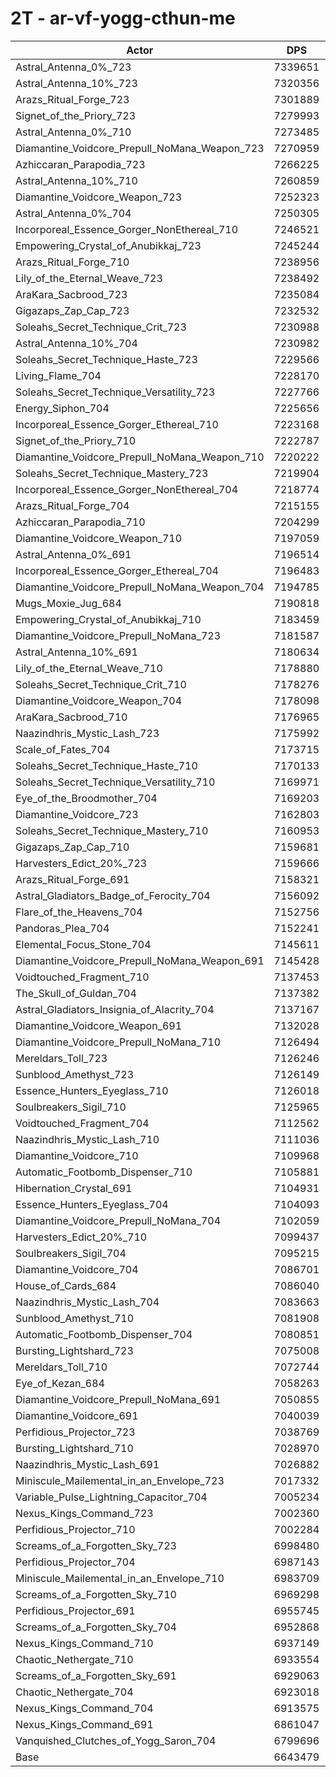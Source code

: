 # 2T - ar-vf-yogg-cthun-me
| Actor | DPS | Increase |
|---|:---:|:---:|
|Astral_Antenna_0%_723|7339651|10.48%|
|Astral_Antenna_10%_723|7320356|10.19%|
|Arazs_Ritual_Forge_723|7301889|9.91%|
|Signet_of_the_Priory_723|7279993|9.58%|
|Astral_Antenna_0%_710|7273485|9.48%|
|Diamantine_Voidcore_Prepull_NoMana_Weapon_723|7270959|9.45%|
|Azhiccaran_Parapodia_723|7266225|9.37%|
|Astral_Antenna_10%_710|7260859|9.29%|
|Diamantine_Voidcore_Weapon_723|7252323|9.16%|
|Astral_Antenna_0%_704|7250305|9.13%|
|Incorporeal_Essence_Gorger_NonEthereal_710|7246521|9.08%|
|Empowering_Crystal_of_Anubikkaj_723|7245244|9.06%|
|Arazs_Ritual_Forge_710|7238956|8.96%|
|Lily_of_the_Eternal_Weave_723|7238492|8.96%|
|AraKara_Sacbrood_723|7235084|8.91%|
|Gigazaps_Zap_Cap_723|7232532|8.87%|
|Soleahs_Secret_Technique_Crit_723|7230988|8.84%|
|Astral_Antenna_10%_704|7230982|8.84%|
|Soleahs_Secret_Technique_Haste_723|7229566|8.82%|
|Living_Flame_704|7228170|8.80%|
|Soleahs_Secret_Technique_Versatility_723|7227766|8.79%|
|Energy_Siphon_704|7225656|8.76%|
|Incorporeal_Essence_Gorger_Ethereal_710|7223168|8.73%|
|Signet_of_the_Priory_710|7222787|8.72%|
|Diamantine_Voidcore_Prepull_NoMana_Weapon_710|7220222|8.68%|
|Soleahs_Secret_Technique_Mastery_723|7219904|8.68%|
|Incorporeal_Essence_Gorger_NonEthereal_704|7218774|8.66%|
|Arazs_Ritual_Forge_704|7215155|8.61%|
|Azhiccaran_Parapodia_710|7204299|8.44%|
|Diamantine_Voidcore_Weapon_710|7197059|8.33%|
|Astral_Antenna_0%_691|7196514|8.32%|
|Incorporeal_Essence_Gorger_Ethereal_704|7196483|8.32%|
|Diamantine_Voidcore_Prepull_NoMana_Weapon_704|7194785|8.30%|
|Mugs_Moxie_Jug_684|7190818|8.24%|
|Empowering_Crystal_of_Anubikkaj_710|7183459|8.13%|
|Diamantine_Voidcore_Prepull_NoMana_723|7181587|8.10%|
|Astral_Antenna_10%_691|7180634|8.09%|
|Lily_of_the_Eternal_Weave_710|7178880|8.06%|
|Soleahs_Secret_Technique_Crit_710|7178276|8.05%|
|Diamantine_Voidcore_Weapon_704|7178098|8.05%|
|AraKara_Sacbrood_710|7176965|8.03%|
|Naazindhris_Mystic_Lash_723|7175992|8.02%|
|Scale_of_Fates_704|7173715|7.98%|
|Soleahs_Secret_Technique_Haste_710|7170133|7.93%|
|Soleahs_Secret_Technique_Versatility_710|7169971|7.92%|
|Eye_of_the_Broodmother_704|7169203|7.91%|
|Diamantine_Voidcore_723|7162803|7.82%|
|Soleahs_Secret_Technique_Mastery_710|7160953|7.79%|
|Gigazaps_Zap_Cap_710|7159681|7.77%|
|Harvesters_Edict_20%_723|7159666|7.77%|
|Arazs_Ritual_Forge_691|7158321|7.75%|
|Astral_Gladiators_Badge_of_Ferocity_704|7156092|7.72%|
|Flare_of_the_Heavens_704|7152756|7.67%|
|Pandoras_Plea_704|7152241|7.66%|
|Elemental_Focus_Stone_704|7145611|7.56%|
|Diamantine_Voidcore_Prepull_NoMana_Weapon_691|7145428|7.56%|
|Voidtouched_Fragment_710|7137453|7.44%|
|The_Skull_of_Guldan_704|7137382|7.43%|
|Astral_Gladiators_Insignia_of_Alacrity_704|7137167|7.43%|
|Diamantine_Voidcore_Weapon_691|7132028|7.35%|
|Diamantine_Voidcore_Prepull_NoMana_710|7126494|7.27%|
|Mereldars_Toll_723|7126246|7.27%|
|Sunblood_Amethyst_723|7126149|7.27%|
|Essence_Hunters_Eyeglass_710|7126018|7.26%|
|Soulbreakers_Sigil_710|7125965|7.26%|
|Voidtouched_Fragment_704|7112562|7.06%|
|Naazindhris_Mystic_Lash_710|7111036|7.04%|
|Diamantine_Voidcore_710|7109968|7.02%|
|Automatic_Footbomb_Dispenser_710|7105881|6.96%|
|Hibernation_Crystal_691|7104931|6.95%|
|Essence_Hunters_Eyeglass_704|7104093|6.93%|
|Diamantine_Voidcore_Prepull_NoMana_704|7102059|6.90%|
|Harvesters_Edict_20%_710|7099437|6.86%|
|Soulbreakers_Sigil_704|7095215|6.80%|
|Diamantine_Voidcore_704|7086701|6.67%|
|House_of_Cards_684|7086040|6.66%|
|Naazindhris_Mystic_Lash_704|7083663|6.63%|
|Sunblood_Amethyst_710|7081908|6.60%|
|Automatic_Footbomb_Dispenser_704|7080851|6.58%|
|Bursting_Lightshard_723|7075008|6.50%|
|Mereldars_Toll_710|7072744|6.46%|
|Eye_of_Kezan_684|7058263|6.24%|
|Diamantine_Voidcore_Prepull_NoMana_691|7050855|6.13%|
|Diamantine_Voidcore_691|7040039|5.97%|
|Perfidious_Projector_723|7038769|5.95%|
|Bursting_Lightshard_710|7028970|5.80%|
|Naazindhris_Mystic_Lash_691|7026882|5.77%|
|Miniscule_Mailemental_in_an_Envelope_723|7017332|5.63%|
|Variable_Pulse_Lightning_Capacitor_704|7005234|5.45%|
|Nexus_Kings_Command_723|7002360|5.40%|
|Perfidious_Projector_710|7002284|5.40%|
|Screams_of_a_Forgotten_Sky_723|6998480|5.34%|
|Perfidious_Projector_704|6987143|5.17%|
|Miniscule_Mailemental_in_an_Envelope_710|6983709|5.12%|
|Screams_of_a_Forgotten_Sky_710|6969298|4.90%|
|Perfidious_Projector_691|6955745|4.70%|
|Screams_of_a_Forgotten_Sky_704|6952868|4.66%|
|Nexus_Kings_Command_710|6937149|4.42%|
|Chaotic_Nethergate_710|6933554|4.37%|
|Screams_of_a_Forgotten_Sky_691|6929063|4.30%|
|Chaotic_Nethergate_704|6923018|4.21%|
|Nexus_Kings_Command_704|6913575|4.07%|
|Nexus_Kings_Command_691|6861047|3.27%|
|Vanquished_Clutches_of_Yogg_Saron_704|6799696|2.35%|
|Base|6643479|0.00%|
